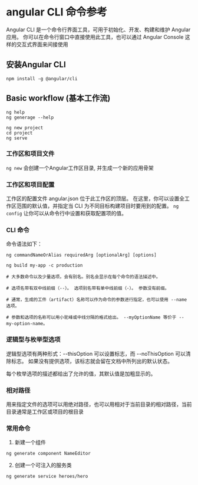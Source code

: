 # angular CLI 命令参考

Angular CLI 是一个命令行界面工具，可用于初始化、开发、构建和维护 Angular 应用。 你可以在命令行窗口中直接使用此工具，也可以通过 Angular Console 这样的交互式界面来间接使用


## 安装Angular CLI

```git
npm install -g @angular/cli
```

## Basic workflow (基本工作流)

```
ng help
ng generage --help

ng new project
cd project
ng serve
```

### 工作区和项目文件

`ng new` 会创建一个Angular工作区目录, 并生成一个新的应用骨架

### 工作区和项目配置

工作区的配置文件 angular.json 位于此工作区的顶层。 在这里，你可以设置全工作区范围的默认值，并指定当 CLI 为不同目标构建项目时要用到的配置。
`ng config` 让你可以从命令行中设置和获取配置项的值。

### CLI 命令

命令语法如下：
```shell
ng commandNameOrAlias requiredArg [optionalArg] [options]

ng build my-app -c production

# 大多数命令以及少量选项，会有别名。别名会显示在每个命令的语法描述中。

# 选项名带有双中线前缀（--）。 选项别名带有单中线前缀（-）。 参数没有前缀。

# 通常，生成的工件（artifact）名称可以作为命令的参数进行指定，也可以使用 --name 选项。

# 参数和选项的名称可以用小驼峰或中线分隔的格式给出。 --myOptionName 等价于 --my-option-name。
```

### 逻辑型与枚举型选项
逻辑型选项有两种形式：--thisOption 可以设置标志，而 --noThisOption 可以清除标志。 如果没有提供选项，该标志就会留在文档中所列出的默认状态。

每个枚举选项的描述都给出了允许的值，其默认值是加粗显示的。

### 相对路径
用来指定文件的选项可以用绝对路径，也可以用相对于当前目录的相对路径，当前目录通常是工作区或项目的根目录

### 常用命令

1. 新建一个组件
```shell
ng generate component NameEditor

```

2. 创建一个可注入的服务类
```shell
ng generate service heroes/hero
```